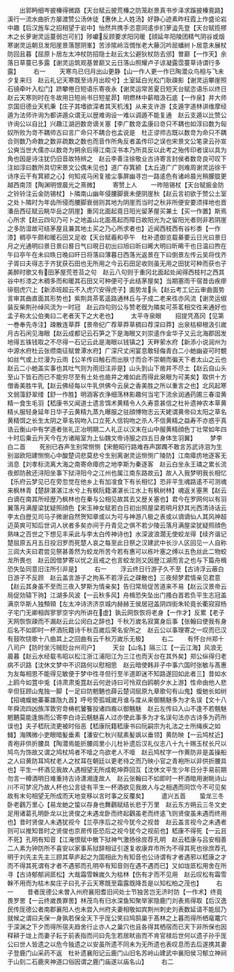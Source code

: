<!-- { "loadSidebar": true } -->
　　出郭眄细岑披榛得微路【天台赋云披荒榛之防笼赵景真书步泽求蹊披榛覔路】溪行一流水曲折方屡渡赞公汤休徒【惠休上人姓汤】好静心迹素昨枉霞上作盛论岩中趣【后汉旌车之招相望于岩中】怡然共携手恣意同逺歩扪萝澁先登【天台赋揽樛木之长萝谢灵运蔓弱岂可扪】陟巘反顾要求阳冈暖【顔延年阳陵团精气阴谷或烟寒谢灵运朝旦发阳崖景落憇阴峯】苦涉隂岭沍惆怅老大藤沉吟屈蟠树卜居意未展杖防回且暮【屈原卜居左太冲杖防招隐士赵云太公避狄杖防去邠】曽巅【一作天】余落日草蔓已多露【谢灵运筑观基曽巅又云日落山照耀卢子谅凝露霑蔓草诗谓行多露】
　　右一
　　天寒鸟已归月出山更静【山一作人更一作已陶潜众鸟相与飞未夕复来归　赵云礼记天寒既至诗月出皎兮】土室延白光松门耿疎影【谢灵运攀崖照石镜牵叶入松门】跻攀倦日短语乐寄夜永【谢灵运常苦夏日短天台赋恣语乐以终日赵云天寒则时在冬故用日短尚书日短星昴】明燃林中薪暗汲石底【一作泉】井大师京国旧德业天机秉【庄子其嗜欲深者其天机浅】从来支许游【支遁字道林讲维摩经遁为法师许询为都讲遁众谓无以歴难询设一难以调遁不能复通　赵云支遁以比赞公许询公以自比】兴趣江湖迥数竒谪关塞【李广数竒孟康曰竒只不耦也如淳曰数为匈奴所败为竒不耦师古曰言广命只不耦合也孟说是　杜正谬师古既以数竒为命只不耦合则数乃命数之数非疏数之数也而音作所角反者盖传印之误也宋景文公笔录云孙宣公奭当世大儒亦以数竒为朔余后得江南汉书本乃所具反以此考之殆传印者误以具为角也因是诗注犹仍旧音故特辨之　赵云李善注徐敬业古诗寄言封侯者数竒良可叹下注如淳曰数所具切宋景文公偶未见也】道广存箕颍【太丘道广广则难周谢灵运徐干诗序云干有箕颍之心】何知戎马闲复接尘事屏幽寻岂一路逺色有诸岭晨光稍朦胧更越西南顶【陶渊明恨晨光之熹微】
　　寄赞上人
　　一昨陪锡杖【天台赋振金防之铃铃注云金防锡杖】卜隣南山幽年侵腰脚衰未便阴崖秋【赵云言初欲于赞公土室之处卜隣时为年齿所侵而腰脚衰弱则其地为阴崖而当时之秋非所便安要须择地也晋潘岳西征赋云眺华岳之阴崖】重冈北面起竟日阳光留茅屋买兼土【买一作置】斯焉心所求【赵云四句乃可卜之地盖山北面髙起而障日故阳光为之留阳光者则非若阴崖之多防湿故可结茅屋且兼其地土买之乃心所求者也】近闻西枝西有谷杉黍【一作漆】稠亭午颇和暖石田又足收【天台赋羲和亭午　杜补遗御览载綦要云日光曰景日月之光通明曰景日景曰晷日气曰晛日初出曰旭曰昕曰晞大明曰昕晞干也日温曰煦在午曰亭午在未曰昳日晚曰旰日将落曰薄暮日西落光返景在下曰倒景左传云吴将伐齐子胥曰夫得志于齐犹获石田也无所用之今云石田足收则虽无用之田犹可种而获也子美醉时歌又有田茅屋荒苍苔之句　赵云八句则于重冈北面起处闻得西枝村之西其谷中杉漆之木稠多而和暖其石田又可种便可于此结茅屋矣】当期塞雨干宿昔齿疾瘳徘徊虎穴上【新添班超云不入虎穴安得虎子】面势龙头【赵云考工记云审曲面势言审其曲直面其形势也】紫荆具茶茗遥路通林丘与子成二老来徃亦风流【谢灵运俶装反柴荆孙绰风流为一时冠　赵云四句则公与赞老旣为隣矣可茶茗相交徃来通好也孟子称太公伯夷曰二老者天下之大老也】
　　太平寺泉眼
　　招提凭髙冈【见第一巻奉先寺注】疎散连草莽【景帝纪广荐草莽草稠曰荐深曰莽】出泉枯柳根汲引嵗月古石闲见海眼【赵云成都记云石笋之下是海眼又刘崇逺作金华子又云北海郡因发地得五铢钱取之不尽得一石记云此是海眼以钱镇之】天畔萦水府【新添小说润州为中源水府杜云张缵南征赋曽潭水府】广深尺丈闲宴息敢轻侮青白二小虵幽姿可时覩如丝气或上烂漫为云雨【公羊传曰触石而出肤寸而合不崇朝而徧天下者太山之云也　赵云二小虵盖实事也其吐气则为雨旧注非是】山头到山下凿井不尽土【赵云自山头至山下皆石而已不能穷尽至有土处也凿井之难如此而得此泉眼为可美矣】取供十方僧香美胜牛乳【赵云佛经每以牛乳供佛今云泉之香美胜之所以重言之也】北风起寒文弱藻舒翠缕【舒一作胜】明涵客衣浄细荡林影趣何当宅下流余润通药圃三春湿黄精一食生毛羽【嵇康书又闻道士遗言饵术黄精令人久寿意甚信之杜补遗神农本草黄精乆服轻身延年日华子云黄精九蒸九曝服之驻顔博物志云天姥谓黄帝曰太阳之草名黄精饵之长生太阴之草名钩吻入口立死人信钩吻之杀人不信黄精之益寿不亦惑乎真诰云衡山中有学道者张礼正冶明期二人礼正以汉末在山中服黄精顔色丁壮常如年四十时后乗云升天今在方诸飚室为上仙魏文帝诗服之四五日身体生羽翼】
　　梦李白二首
　　死别已吞声生别常恻恻【宋鲍昭行路难吞声踯躅不敢言苏武诗泪为生别滋欧阳建恻恻心中酸楚词悲莫悲兮生别离谢灵运恻恻广陵防】江南瘴疠地逐客无消息【刘孝标流离大海之南寄命瘴疠之地李斯为秦逐客　赵云白坐永王璘之累长流夜郎防赦还浔阳坐事下狱浔阳今之江州也属江南东路故云】故人入我梦明我长相忆【乐府云梦见已在旁忽觉在他乡上有加飡食下有长相忆】恐非平生魂路逺不可测魂来枫林青【楚辞湛湛江水兮上有枫阮籍湛湛长江水上有枫树林】魂返关塞黑【赵云白谪在南其所经歴乃枫林也在秦与公相见故其去又歴关塞也】君今在罗网何以有羽翼落月满屋梁犹疑照顔色【宋玉神女赋若白日初出照屋梁若明月舒其光西清诗话云李太白歴见司马子微谢自然贺知章或以为可与神游八极之表或以谪谪仙人其风神超迈英爽可知后世词人状者多矣亦间于丹青见之俱不若少陵云落月满屋梁犹疑照顔色熟味之百世之下想见丰采此与李太白传神诗也】水深波浪濶无使蛟龙得【续齐谐记楚屈原五月五日投汨罗而死楚人哀之每至此日祭之汉建武中长沙人区回见一人自称三闾大夫曰君尝见祭甚善然为蛟龙所苦今若有惠可以栋叶塞之缚以五色丝此二物蛟龙所畏也　赵云因借梦寄以忧之且戒之也言蛟龙则又因歴江湖而言之也与下篇舟楫恐失坠同意旧注所引非是】
　　右一
　　浮云终日行游子久不至【古诗浮云蔽白日游子不反顾　赵云盖言游子之拘系不若浮云之疎散也】三夜频梦君情亲见君意【赵云其身虽不至而三夜入梦斯为情亲矣】告归常局促苦道来不易【赵云汉景帝云局促効辕下驹】江湖多风波【一云秋多风】舟楫恐失坠出门搔白首若负平生志冠盖满京华斯人独顦顇【左太冲诗济济京城内赫赫王侯居冠盖阴四街朱轮竟长衢寂寂杨子宅门无卿相舆寥寥空宇内所讲在虚】孰云网恢恢将老身【一作才】反累【老子天网恢恢疎而不漏赵云此公闵白之辞也】千秋万嵗名寂寞身后事【张翰曰使我有身后名不如即时一杯酒阮籍诗千秋百嵗后荣名安所之　赵云公以事理寄之一叹而已汉有鼓吹铙歌十八曲其上之回曲有云千秋万嵗乐无极】
　　右二
　　有怀台州郑十八司户【防时坐污贼贬台州司户】
　　天台【山名】隔三江【一云江海】风浪无晨暮【赵云水经载韦昭以松江浙江浦阳江为三江也而天台在其外矣】郑公纵得归老病不识路【沈休文梦中不识路何以慰相思　赵云暗使韩非子中事六国时张敏与髙惠为友每相思不能得见敏便于梦中徃寻但行至半道即迷不知路遂回如此者三】昔如水上鸥今如罝中兎【诗肃肃兎罝赵云何逊诗曰可怜双白鸥朝夕水上游】性命由他人悲辛但狂顾山鬼独一脚【一足曰防魍魉也薛云楚词屈原九章歌句有山鬼】蝮虵长如树【招魂蝮虵蓁蓁雄虺九首】呼号旁孤城嵗月谁与度从来御魑魅多为才名误【文十八年舜流四凶族浑敦穷竒梼杌饕餮投诸四裔以御魑魅　赵云左传曰入山不逢不若魑魅魍魉莫能逢旃而公寄李白诗云魑魅喜人过亦使此事多为才名误句法亦古诗多为药所误也】夫子嵇阮流更被时俗恶【嵇康阮籍嵇康书曰阮嗣宗为礼法之士所绳疾之如雠】海隅微小吏眼暗髪垂素【潘安仁秋兴赋素髪飒以垂领】黄防映【一云鸠杖近】青袍非供折腰具【陶潜焉能折腰闾里小儿杜补遗后汉礼仪志八十九十赐玉杖长尺以鸠鸟为饰故又谓之鸠杖鸠者不噎之鸟欲老人不噎　赵云鸠杖字一作黄防非是盖操船之人曰黄防耳鸠杖老人之杖耳在朝廷以更老待之而乃映小官之青袍所以非供折腰具也】平生一杯酒见我故人遇相望无所成乾坤莽回互【沈休文平生少年日分手易前期勿言一樽酒明日难重持古诗潇湘逢故人　赵云张翰曰不如即时一杯酒暗用谢眺诗山川不可梦况乃故人杯也公言徒有平生一杯酒欲见我故人与之相遇而同饮今不可见矣故有末句相望无所成而天地变移以言时事之反覆矣】
　　遣兴五首
　　蛰龙三冬卧老鸖万里心【易龙虵之蛰以存身也舞鸖赋结长悲于万里　赵云东方朔云三冬文史足用诸葛孔明卧龙以比贤俊之未遇龙卧而终起鸖虽老而终逺飞则贤俊虽未遇而终用也】昔时贤俊人未遇犹视今【兰亭序后之视今犹今之视昔　赵云盖言视今之未遇者则可以推知昔时之贤俊也京房传臣恐后之视今犹今之视前也】嵇康不得死【一云且不死】孔明有知音【江淹恨赋中散下狱神气激扬徐庻荐孔明　赵云嵇康与吕安相善二人素为钟防所不喜安以家事系狱辞相证引遂复收康弃市所为不得其死也徐庶荐孔明于刘先主先主三顾其草庐起之为国相此为有知音也公诗谓有才者遇邪以嵇康之才而不得其死谓有才者不遇邪而孔明卒有知音则在遇不遇而已】又如垅厎松用舍在所寻【古诗郁郁涧厎松】大哉霜雪榦嵗久为枯林【伤有才而不见用　赵云叹松有霜雪榦不用而为枯木矣庄子曰孔子云天寒既至霜露既降吾是以知松柏之茂也】
　　右一
　　昔者厐德公未曽入州府襄阳耆旧间处士节独苦岂无济时防【一作术】终竟畏罗罟【一云终嵗畏罪罟】林茂鸟有归水深鱼知聚举家隐鹿门刘表焉得取【后汉逸民传厐德公者南郡襄阳人也未尝入州府夫妻相敬如宾荆州刺史刘表数延请不能屈乃就候之谓曰夫保一身孰若保全天下乎厐公笑曰鸠鹄巢于髙林之上暮而得所栖鼋鼍穴于深渊之下夕而得所宿夫趋舍行止亦人之巢穴也且各得其栖宿而已天下非所保也因释耕于垅上而妻子耘于前表指而问曰先生若居畎亩而不肯官禄后世何以遗子孙乎厐公曰世人皆遗之以危今独遗之以安虽所遗不同未为无所遗也表叹息而去后遂携其妻子登鹿门山采药不返　杜补遗襄阳记云鹿门山旧名苏岭山建武中襄阳侯习郁立神祠于山刻二石鹿夹神道口俗因谓之鹿门庙遂以庙名山】
　　右二
